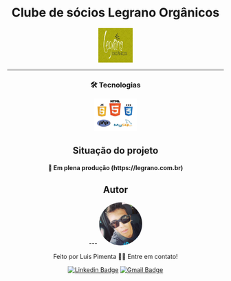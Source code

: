 <div align="center">
<h1>Clube de sócios Legrano Orgânicos</h1>

<a href="https://www.legrano.com.br">
  <img
    height="80"
    width="80"
    alt="goat"
    src="logo.png"
  />
</a>

<hr />



### 🛠 Tecnologias

 <img src="tecnologias.jpg" width="100px;" alt=""/>

  <H2>Situação do projeto</h2>
  <h4 align="center"> 
 🚀 Em plena produção (https://legrano.com.br) 
</h4>
  <h2>Autor</h2>
---

 <img style="border-radius: 50%;" src="selfie.jpg" width="100px;" alt=""/>

Feito por Luis Pimenta 👋🏽 Entre em contato!

[![Linkedin Badge](https://img.shields.io/badge/-LuisPimenta-blue?style=flat-square&logo=Linkedin&logoColor=white&link=https://www.linkedin.com/in/luis-felipe-araujo-pimenta-60a1b7118/)](https://www.linkedin.com/in/luis-felipe-araujo-pimenta-60a1b7118/) 
[![Gmail Badge](https://img.shields.io/badge/-luisfelipearaujopimenta@gmail.com-c14438?style=flat-square&logo=Gmail&logoColor=white&link=mailto:luisfelipearaujopimenta@gmail.com)](mailto:luisfelipearaujopimenta@gmail.com)


